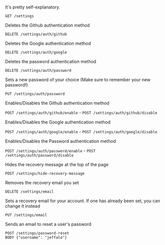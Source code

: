 It's pretty self-explanatory.

`GET /settings`

Deletes the Github authentication method

`DELETE /settings/auth/github`

Deletes the Google authentication method

`DELETE /settings/auth/google`

Deletes the password authentication method

`DELETE /settings/auth/password`

Sets a new password of your choice (Make sure to remember your new password!)

`PUT /settings/auth/password`

Enables/Disables the Github authentication method

`POST /settings/auth/github/enable` - `POST /settings/auth/github/disable`

Enables/Disables the Google authentication method

`POST /settings/auth/google/enable` - `POST /settings/auth/google/disable`

Enables/Disables the Password authentication method

`POST /settings/auth/password/enable` - `POST /settings/auth/password/disable`

Hides the recovery message at the top of the page

`POST /settings/hide-recovery-message`

Removes the recovery email you set

`DELETE /settings/email`

Sets a recovery email for your account. If one has already been set, you can change it instead

`PUT /settings/email`

Sends an email to reset a user's password

```
POST /settings/password-reset
BODY {"username": "jeffalo"}
```
